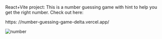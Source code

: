 React+Vite project: 
This is a number guessing game with hint to help you get the right number.
Check out here: 

https:  //number-guessing-game-delta.vercel.app/


![number](https://github.com/kylead10/number-guessing-game/assets/101107354/afeb5749-5ca8-4717-8efa-39c1781adaef)
